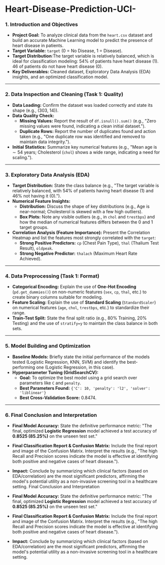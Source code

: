 # Heart-Disease-Prediction-UCI-

### 1. Introduction and Objectives

* **Project Goal:** To analyze clinical data from the `heart.csv` dataset and build an accurate Machine Learning model to predict the presence of heart disease in patients.
* **Target Variable:** `target` (0 = No Disease, 1 = Disease).
* **Target Distribution**:The target variable is relatively balanced, which is ideal for classification modeling: $54\%$ of patients have heart disease ($1$). $46%$ of patients do not have heart disease ($0$).
* **Key Deliverables:** Cleaned dataset, Exploratory Data Analysis (EDA) insights, and an optimized classification model.

***

### 2. Data Inspection and Cleaning (Task 1: Quality)

* **Data Loading:** Confirm the dataset was loaded correctly and state its shape (e.g., (303, 14)).
* **Data Quality Check:**
    * **Missing Values:** Report the result of `df.isnull().sum()` (e.g., "Zero missing values were found, indicating a clean initial dataset.").
    * **Duplicate Rows:** Report the number of duplicates found and action taken (e.g., "One duplicate row was identified and removed to maintain data integrity.").
* **Initial Statistics:** Summarize key numerical features (e.g., "Mean age is $\sim54$ years; Cholesterol (`chol`) shows a wide range, indicating a need for scaling.").

***

### 3. Exploratory Data Analysis (EDA)

* **Target Distribution:** State the class balance (e.g., "The target variable is relatively balanced, with $54\%$ of patients having heart disease (1) and $46\%$ not having it (0).").
* **Numerical Feature Insights:**
    * **Distribution:** Discuss the shape of key distributions (e.g., Age is near-normal; Cholesterol is skewed with a few high outliers).
    * **Box Plots:** Note any visible outliers (e.g., in `chol` and `trestbps`) and how the median of numerical features differs between the $0$ and $1$ target groups.
* **Correlation Analysis (Feature Importance):** Present the Correlation Heatmap and list the features most strongly correlated with the `target`:
    * **Strong Positive Predictors:** `cp` (Chest Pain Type), `thal` (Thalium Test Result), `oldpeak`.
    * **Strong Negative Predictor:** `thalach` (Maximum Heart Rate Achieved).

***

### 4. Data Preprocessing (Task 1: Format)

* **Categorical Encoding:** Explain the use of **One-Hot Encoding** (`pd.get_dummies()`) on non-numeric features (`sex`, `cp`, `thal`, etc.) to create binary columns suitable for modeling.
* **Feature Scaling:** Explain the use of **Standard Scaling** (`StandardScaler`) on numerical features (`age`, `chol`, `trestbps`, etc.) to standardize their range.
* **Train-Test Split:** State the final split ratio (e.g., $80\%$ Training, $20\%$ Testing) and the use of `stratify=y` to maintain the class balance in both sets.

***

### 5. Model Building and Optimization

* **Baseline Models:** Briefly state the initial performance of the models tested (Logistic Regression, KNN, SVM) and identify the best-performing one (Logistic Regression, in this case).
* **Hyperparameter Tuning (GridSearchCV):**
    * **Goal:** To optimize the best model using a grid search over parameters like `C` and `penalty`.
    * **Best Parameters Found:** `{'C': 10, 'penalty': 'l2', 'solver': 'liblinear'}`
    * **Best Cross-Validation Score:** $0.8474$.

***

### 6. Final Conclusion and Interpretation

* **Final Model Accuracy:** State the definitive performance metric: "The final, optimized **Logistic Regression** model achieved a test accuracy of **$0.8525$ (85.25%)** on the unseen test set."
* **Final Classification Report & Confusion Matrix:** Include the final report and image of the Confusion Matrix. Interpret the results (e.g., "The high Recall and Precision scores indicate the model is effective at identifying both positive and negative cases of heart disease.").
* **Impact:** Conclude by summarizing which clinical factors (based on EDA/correlation) are the most significant predictors, affirming the model's potential utility as a non-invasive screening tool in a healthcare setting. Final Conclusion and Interpretation

* **Final Model Accuracy:** State the definitive performance metric: "The final, optimized **Logistic Regression** model achieved a test accuracy of **$0.8525$ (85.25%)** on the unseen test set."
* **Final Classification Report & Confusion Matrix:** Include the final report and image of the Confusion Matrix. Interpret the results (e.g., "The high Recall and Precision scores indicate the model is effective at identifying both positive and negative cases of heart disease.").
* **Impact:** Conclude by summarizing which clinical factors (based on EDA/correlation) are the most significant predictors, affirming the model's potential utility as a non-invasive screening tool in a healthcare setting.
